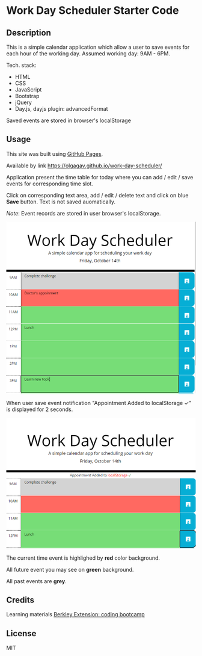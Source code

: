 # Work Day Scheduler Starter Code
## Description
This is a simple calendar application which allow a user to save events for each hour of the working day. Assumed working day: 9AM - 6PM.

Tech. stack:
- HTML
- CSS
- JavaScript
- Bootstrap
- jQuery
- Day.js, dayjs plugin: advancedFormat

Saved events are stored in browser's localStorage

## Usage
This site was built using [GitHub Pages](https://pages.github.com/). 

Available by link https://olgagav.github.io/work-day-scheduler/

Application present the time table for today where you can add / edit / save events for corresponding time slot. 

Click on corresponding text area, add / edit / delete text and click on blue **Save** button. Text is not saved auomatically.

_Note_: Event records are stored in user browser's localStorage.

![This ope page application. At the header you may see the current day of week and current day. Below timetable from 9AM till 5PM with saved event.](assets/images/AppScreenshot.png)

When user save event notification "Appointment Added to localStorage ✓" is displayed for 2 seconds.

![Screenshot of the application with notification message 'Appointment Added to localStorage ✓'](assets/images/AppScreenshot_Notification.png)

The current time event is highlighed by **red** color background.

All future event you may see on **green** background.

All past events are **grey**.

## Credits

Learning materials [Berkley Extension: coding bootcamp](https://extension.berkeley.edu/)


## License
MIT
